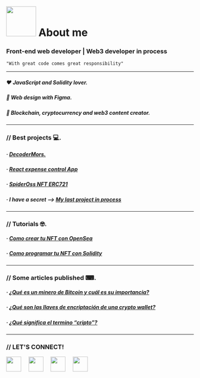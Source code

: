 # <img width="80" src="https://media.giphy.com/media/VDXnwZ3OLqobnjqIQk/giphy.gif"></img> About me 
### Front-end web developer | Web3 developer in process
<code>"With great code comes great responsibility"</code>

---

##### ❤️ JavaScript and Solidity lover.
##### 💜 Web design with Figma.
##### 💛 Blockchain, cryptocurrency and web3 content creator.

---

### // Best projects 💻. 

##### · [DecoderMors.](https://leandrogavidia.github.io/decoder-mors/)
##### · [React expense control App](https://leandrogavidia.github.io/React-expense-control-app/)
##### · [SpiderOss NFT ERC721](https://github.com/leandrogavidia/SpiderOss_NFT_ERC721)

##### · I have a secret --> [My last project in process](https://twitter.com/androgavidia/status/1466605466620989442)

---

### // Tutorials 🤓.

##### · [Como crear tu NFT con OpenSea](https://drive.google.com/file/d/1zPKyNIyPgwdXmMPSERp_7Y73Ctw2hrvW/view?usp=sharing)
##### · [Como programar tu NFT con Solidity](https://drive.google.com/file/d/1Giq32nC6D5sBPy_iEAkbCRTUxGdy6dol/view?usp=sharing)

---

### // Some articles published ⌨.

##### · [¿Qué es un minero de Bitcoin y cuál es su importancia?](https://platzi.com/blog/que-es-minero-bitcoin/)
##### · [¿Qué son las llaves de encriptación de una crypto wallet?](https://platzi.com/blog/que-es-llave-publica-y-privada-wallet/)
##### · [¿Qué significa el termino “cripto”?](https://platzi.com/blog/que-es-cripto-definicion/)

---

### // LET'S CONNECT!

[<img src="https://www.vectorlogo.zone/logos/facebook/facebook-icon.svg" width="40"></img>](https://www.facebook.com/androgavidia/) &nbsp; &nbsp;
[<img src="https://www.vectorlogo.zone/logos/instagram/instagram-icon.svg" width="40"></img>](https://www.instagram.com/androgavidia/) &nbsp; &nbsp;
[<img src="https://www.vectorlogo.zone/logos/twitter/twitter-official.svg" width="40"></img>](https://twitter.com/androgavidia) &nbsp; &nbsp;
[<img src="https://www.vectorlogo.zone/logos/linkedin/linkedin-icon.svg" width="40"></img>](https://www.linkedin.com/in/leandrogavidia/) &nbsp; &nbsp;
